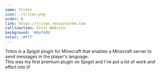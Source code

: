 ```yaml
---
name: Triton
icon: ./triton.png
order: 0
link: https://triton.rexcantor64.com
calltoaction: Visit Website
background: '#0a74db'
color: '#fff'
---
```


Triton is a Spigot plugin for Minecraft that enables a Minecraft server to send messages in the player's language.  
This was my first premium plugin on Spigot and I've put a lot of work and effort into it!
